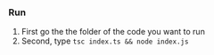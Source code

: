 ### Run
1. First go the the folder of the code you want to run
2. Second, type ```tsc index.ts && node index.js```
